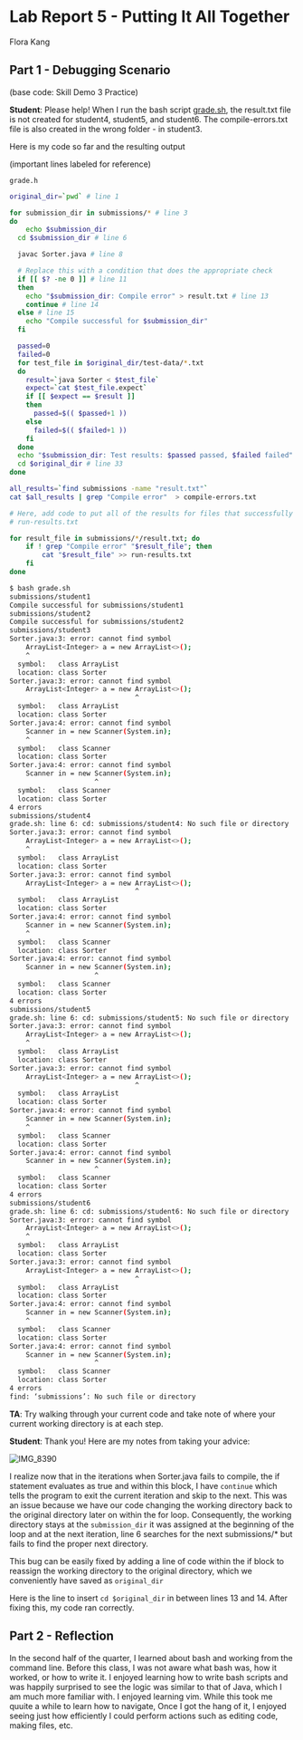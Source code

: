 # Lab Report 5 - Putting It All Together

Flora Kang

## Part 1 - Debugging Scenario

(base code: Skill Demo 3 Practice)

**Student**: Please help! When I run the bash script [grade.sh](http://grade.sh), the result.txt file is not created for student4, student5, and student6. The compile-errors.txt file is also created in the wrong folder - in student3.

Here is my code so far and the resulting output

(important lines labeled for reference)

`grade.h`

```bash
original_dir=`pwd` # line 1

for submission_dir in submissions/* # line 3
do
	echo $submission_dir
  cd $submission_dir # line 6

  javac Sorter.java # line 8

  # Replace this with a condition that does the appropriate check
  if [[ $? -ne 0 ]] # line 11
  then
    echo "$submission_dir: Compile error" > result.txt # line 13    
    continue # line 14
  else # line 15
    echo "Compile successful for $submission_dir"
  fi

  passed=0
  failed=0
  for test_file in $original_dir/test-data/*.txt
  do
    result=`java Sorter < $test_file`
    expect=`cat $test_file.expect`
    if [[ $expect == $result ]]
    then
      passed=$(( $passed+1 ))
    else
      failed=$(( $failed+1 ))
    fi
  done
  echo "$submission_dir: Test results: $passed passed, $failed failed" > result.txt
  cd $original_dir # line 33
done

all_results=`find submissions -name "result.txt"`
cat $all_results | grep "Compile error"  > compile-errors.txt

# Here, add code to put all of the results for files that successfully ran into
# run-results.txt

for result_file in submissions/*/result.txt; do
    if ! grep "Compile error" "$result_file"; then
        cat "$result_file" >> run-results.txt
    fi
done

```

```bash
$ bash grade.sh
submissions/student1
Compile successful for submissions/student1
submissions/student2
Compile successful for submissions/student2
submissions/student3
Sorter.java:3: error: cannot find symbol
    ArrayList<Integer> a = new ArrayList<>();
    ^
  symbol:   class ArrayList
  location: class Sorter
Sorter.java:3: error: cannot find symbol
    ArrayList<Integer> a = new ArrayList<>();
                               ^
  symbol:   class ArrayList
  location: class Sorter
Sorter.java:4: error: cannot find symbol
    Scanner in = new Scanner(System.in);
    ^
  symbol:   class Scanner
  location: class Sorter
Sorter.java:4: error: cannot find symbol
    Scanner in = new Scanner(System.in);
                     ^
  symbol:   class Scanner
  location: class Sorter
4 errors
submissions/student4
grade.sh: line 6: cd: submissions/student4: No such file or directory
Sorter.java:3: error: cannot find symbol
    ArrayList<Integer> a = new ArrayList<>();
    ^
  symbol:   class ArrayList
  location: class Sorter
Sorter.java:3: error: cannot find symbol
    ArrayList<Integer> a = new ArrayList<>();
                               ^
  symbol:   class ArrayList
  location: class Sorter
Sorter.java:4: error: cannot find symbol
    Scanner in = new Scanner(System.in);
    ^
  symbol:   class Scanner
  location: class Sorter
Sorter.java:4: error: cannot find symbol
    Scanner in = new Scanner(System.in);
                     ^
  symbol:   class Scanner
  location: class Sorter
4 errors
submissions/student5
grade.sh: line 6: cd: submissions/student5: No such file or directory
Sorter.java:3: error: cannot find symbol
    ArrayList<Integer> a = new ArrayList<>();
    ^
  symbol:   class ArrayList
  location: class Sorter
Sorter.java:3: error: cannot find symbol
    ArrayList<Integer> a = new ArrayList<>();
                               ^
  symbol:   class ArrayList
  location: class Sorter
Sorter.java:4: error: cannot find symbol
    Scanner in = new Scanner(System.in);
    ^
  symbol:   class Scanner
  location: class Sorter
Sorter.java:4: error: cannot find symbol
    Scanner in = new Scanner(System.in);
                     ^
  symbol:   class Scanner
  location: class Sorter
4 errors
submissions/student6
grade.sh: line 6: cd: submissions/student6: No such file or directory
Sorter.java:3: error: cannot find symbol
    ArrayList<Integer> a = new ArrayList<>();
    ^
  symbol:   class ArrayList
  location: class Sorter
Sorter.java:3: error: cannot find symbol
    ArrayList<Integer> a = new ArrayList<>();
                               ^
  symbol:   class ArrayList
  location: class Sorter
Sorter.java:4: error: cannot find symbol
    Scanner in = new Scanner(System.in);
    ^
  symbol:   class Scanner
  location: class Sorter
Sorter.java:4: error: cannot find symbol
    Scanner in = new Scanner(System.in);
                     ^
  symbol:   class Scanner
  location: class Sorter
4 errors
find: ‘submissions’: No such file or directory
```

**TA**: Try walking through your current code and take note of where your current working directory is at each step.

**Student**: Thank you! Here are my notes from taking your advice:

![IMG_8390](https://github.com/fk-kny/cse15l-lab-reports/assets/158122319/89e683f3-740d-43fb-8a21-92ee807950c8)


I realize now that in the iterations when Sorter.java fails to compile, the if statement evaluates as true and within this block, I have `continue` which tells the program to exit the current iteration and skip to the next. This was an issue because we have our code changing the working directory back to the original directory later on within the for loop. Consequently, the working directory stays at the `submission_dir` it was assigned at the beginning of the loop and at the next iteration, line 6 searches for the next submissions/* but fails to find the proper next directory.

This bug can be easily fixed by adding a line of code within the if block to reassign the working directory to the original directory, which we conveniently have saved as `original_dir`

Here is the line to insert `cd $original_dir` in between lines 13 and 14.
After fixing this, my code ran correctly.

## Part 2 - Reflection

In the second half of the quarter, I learned about bash and working from the command line. Before this class, I was not aware what bash was, how it worked, or how to write it. I enjoyed learning how to write bash scripts and was happily surprised to see the logic was similar to that of Java, which I am much more familiar with. I enjoyed learning vim. While this took me quuite a while to learn how to navigate, Once I got the hang of it, I enjoyed seeing just how efficiently I could perform actions such as editing code, making files, etc.
